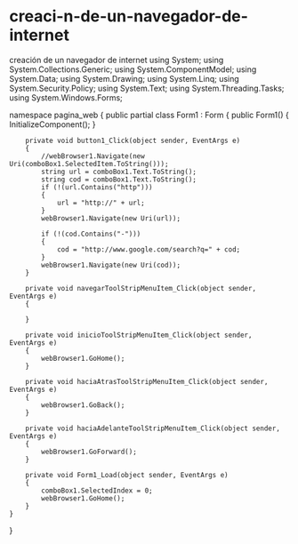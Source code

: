 # creaci-n-de-un-navegador-de-internet
creación de un navegador de internet
using System;
using System.Collections.Generic;
using System.ComponentModel;
using System.Data;
using System.Drawing;
using System.Linq;
using System.Security.Policy;
using System.Text;
using System.Threading.Tasks;
using System.Windows.Forms;

namespace pagina_web
{
    public partial class Form1 : Form
    {
        public Form1()
        {
            InitializeComponent();
        }

        private void button1_Click(object sender, EventArgs e)
        {
            //webBrowser1.Navigate(new Uri(comboBox1.SelectedItem.ToString()));
            string url = comboBox1.Text.ToString();
            string cod = comboBox1.Text.ToString();
            if (!(url.Contains("http")))
            {
                url = "http://" + url;  
            }
            webBrowser1.Navigate(new Uri(url));

            if (!(cod.Contains("-")))
            {
                cod = "http://www.google.com/search?q=" + cod;
            }
            webBrowser1.Navigate(new Uri(cod));
        }

        private void navegarToolStripMenuItem_Click(object sender, EventArgs e)
        {

        }

        private void inicioToolStripMenuItem_Click(object sender, EventArgs e)
        {
            webBrowser1.GoHome();
        }

        private void haciaAtrasToolStripMenuItem_Click(object sender, EventArgs e)
        {
            webBrowser1.GoBack();
        }

        private void haciaAdelanteToolStripMenuItem_Click(object sender, EventArgs e)
        {
            webBrowser1.GoForward();
        }

        private void Form1_Load(object sender, EventArgs e)
        {
            comboBox1.SelectedIndex = 0;
            webBrowser1.GoHome();
        }
    }
}
